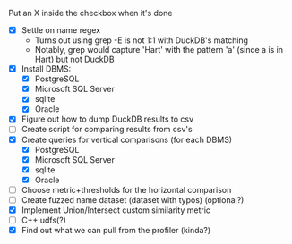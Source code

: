 Put an X inside the checkbox when it's done
- [X] Settle on name regex
  - Turns out using grep -E is not 1:1 with DuckDB's matching
  - Notably, grep would capture 'Hart' with the pattern 'a' (since a is in Hart) but not DuckDB
- [X] Install DBMS:
	- [X] PostgreSQL
	- [X] Microsoft SQL Server
	- [X] sqlite
	- [X] Oracle
- [X] Figure out how to dump DuckDB results to csv
- [ ] Create script for comparing results from csv's
- [X] Create queries for vertical comparisons (for each DBMS)
	- [X] PostgreSQL
	- [X] Microsoft SQL Server
	- [X] sqlite
	- [X] Oracle
- [ ] Choose metric+thresholds for the horizontal comparison
- [ ] Create fuzzed name dataset (dataset with typos) (optional?)
- [X] Implement Union/Intersect custom similarity metric
- [ ] C++ udfs(?)
- [X] Find out what we can pull from the profiler (kinda?)